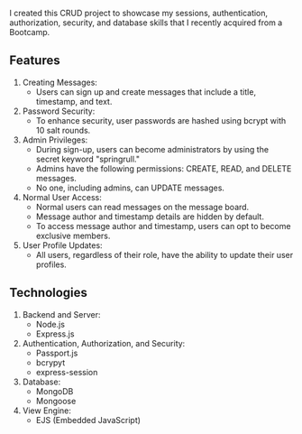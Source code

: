 I created this CRUD project to showcase my sessions, authentication, authorization, security, and database skills that I recently acquired from a Bootcamp.

## Features

1. Creating Messages:
   - Users can sign up and create messages that include a title, timestamp, and text.
2. Password Security:
   - To enhance security, user passwords are hashed using bcrypt with 10 salt rounds.
3. Admin Privileges:
   - During sign-up, users can become administrators by using the secret keyword "springrull."
   - Admins have the following permissions: CREATE, READ, and DELETE messages.
   - No one, including admins, can UPDATE messages.
4. Normal User Access:
   - Normal users can read messages on the message board.
   - Message author and timestamp details are hidden by default.
   - To access message author and timestamp, users can opt to become exclusive members.
5. User Profile Updates:
   - All users, regardless of their role, have the ability to update their user profiles.

## Technologies

1. Backend and Server:
   - Node.js
   - Express.js
2. Authentication, Authorization, and Security:
   - Passport.js
   - bcrypyt
   - express-session
3. Database:
   - MongoDB
   - Mongoose
4. View Engine:
   - EJS (Embedded JavaScript)
